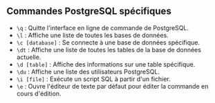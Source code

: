 
## Commandes PostgreSQL spécifiques

- `\q` : Quitte l'interface en ligne de commande de PostgreSQL.
- `\l` : Affiche une liste de toutes les bases de données.
- `\c [database]` : Se connecte à une base de données spécifique.
- `\dt` : Affiche une liste de toutes les tables de la base de données actuelle.
- `\d [table]` : Affiche des informations sur une table spécifique.
- `\du` : Affiche une liste des utilisateurs PostgreSQL.
- `\i [file]` : Exécute un script SQL à partir d'un fichier.
- `\e` : Ouvre l'éditeur de texte par défaut pour éditer la commande en cours d'édition.
